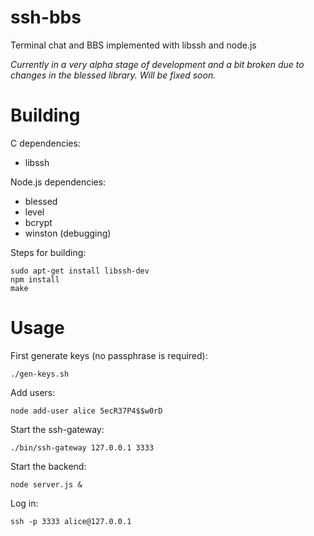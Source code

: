 # ssh-bbs
Terminal chat and BBS implemented with libssh and node.js

_Currently in a very alpha stage of development and a bit broken due to changes in the blessed library. Will be fixed soon._


# Building

C dependencies:
* libssh

Node.js dependencies:
* blessed
* level
* bcrypt
* winston (debugging)

Steps for building:

	sudo apt-get install libssh-dev
	npm install
	make


# Usage

First generate keys (no passphrase is required):

	./gen-keys.sh

Add users:

	node add-user alice 5ecR37P4$$w0rD

Start the ssh-gateway:

	./bin/ssh-gateway 127.0.0.1 3333

Start the backend:

	node server.js &

Log in:

	ssh -p 3333 alice@127.0.0.1

